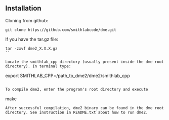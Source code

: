 ## Installation

Cloning from github:
```
git clone https://github.com/smithlabcode/dme.git
```
If you have the tar.gz file:

```
tar -zxvf dme2_X.X.X.gz
``

Locate the smithlab_cpp directory (usually present inside the dme root directory). In terminal type:

```
export SMITHLAB_CPP=/path_to_dme2/dme2/smithlab_cpp
```

To compile dme2, enter the program's root directory and execute
```
make
```
After successful compilation, dme2 binary can be found in the dme root directory. See instruction in README.txt about how to run dme2.
